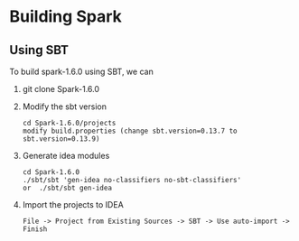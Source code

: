 # Building Spark

## Using SBT
To build spark-1.6.0 using SBT, we can 

1. git clone Spark-1.6.0
2. Modify the sbt version

	```shell
	cd Spark-1.6.0/projects
	modify build.properties (change sbt.version=0.13.7 to sbt.version=0.13.9)
	```
3. Generate idea modules 
	```shell
	cd Spark-1.6.0
	./sbt/sbt 'gen-idea no-classifiers no-sbt-classifiers'
	or  ./sbt/sbt gen-idea
	```
	
4. Import the projects to IDEA
	```shell
	File -> Project from Existing Sources -> SBT -> Use auto-import -> Finish
	```
    
	